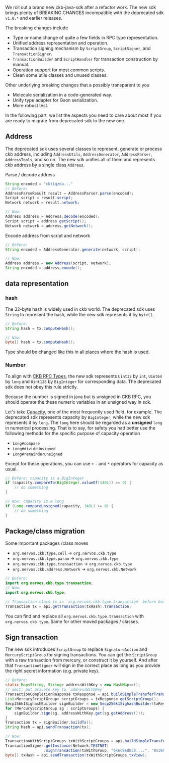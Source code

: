 We roll out a brand new ckb-java-sdk after a refactor work. The new sdk brings plenty of BREAKING CHANGES incompatible with the deprecated sdk `v1.0.*` and earlier releases.

The breaking changes include

- Type or name change of quite a few fields in RPC type representation.
- Unified address representation and operation.
- Transaction signing mechanism by `ScriptGroup`, `ScriptSigner`, and `TransactionSigner`.
- `TransactionBuilder` and `ScriptHandler` for transaction construction by manual.
- Operation support for most common scripts.
- Clean some utils classes and unused classes.

Other underlying breaking changes that a possibly transparent to you

- Molecule serialization in a code-generated way.
- Unify type adapter for Gson serialization.
- More robust test.

In the following part, we list the aspects you need to care about most if you are ready to migrate from deprecated sdk to the new one.

## Address

The deprecated sdk uses several classes to represent, generate or process ckb address, including `AddressUtils`, `AddressGenerator`, `AddressParser`, `AddressTools`, and so on. The new sdk unifies all of them and represents ckb address by a single class `Address`.

Parse / decode address

```java
String encoded = "ckt1qzda..."
// Before:
AddressParseResult result = AddressParser.parse(encoded);
Script script = result.script;
Network network = result.network;

// Now:
Address address = Address.decode(encoded);
Script script = address.getScript();
Network network = address.getNetwork();
```

Encode address from script and network

```java
// Before:
String encoded = AddressGenerator.generate(network, script);

// Now:
Address address = new Address(script, network);
String encoded = address.encode();
```

## data representation

### hash

The 32-byte hash is widely used in ckb world. The deprecated sdk uses `String` to represent the hash, while the new sdk represents it by `byte[]`.

```java
// Before:
String hash = tx.computeHash();

// Now:
byte[] hash = tx.computeHash(); 
```

Type should be changed like this in all places where the hash is used.

### Number

To align with [CKB RPC Types](https://github.com/nervosnetwork/ckb/tree/develop/rpc#rpc-types), the new sdk represents `Uint32` by `int`, `Uint64` by `long` and `Uint128` by `BigInteger` for corresponding data. The deprecated sdk does not obey this rule strictly.

Because the number is signed in java but is unsigned in CKB RPC, you should operate the these numeric variables in an unsigned way in sdk.

Let's take [Capacity](https://github.com/nervosnetwork/ckb/tree/develop/rpc#type-capacity), one of the most frequently used field, for example. The deprecated sdk represents capacity by `BigInteger`, while the new sdk represents it by `long`. The `long` here should be regarded as a **unsigned** `long` in numerical processing. That is to say, for safety you had better use the following methods for the specific purpose of capacity operation

- `Long#compare`
- `Long#divideUnsigned`
- `Long#remainderUnsigned`

Except for these operations, you can use `+` `-` and `*` operators for capacity as usual.

```java
// Before: capacity is a BigInteger
if (capacity.compareTo(BigInteger.valueOf(140L)) >= 0) {
    // do something
}

// Now: capacity is a long
if (Long.compareUnsigned(capacity, 140L) >= 0) {
    // do something  
}
```

## Package/class migration

Some important packages /class moves

- `org.nervos.ckb.type.cell` -> `org.nervos.ckb.type`
- `org.nervos.ckb.type.param` -> `org.nervos.ckb.type`
- `org.nervos.ckb.type.transaction` -> `org.nervos.ckb.type`
- `org.nervos.ckb.address.Network` -> `org.nervos.ckb.Network`

```java
// Before:
import org.nervos.ckb.type.transaction;
// Now:
import org.nervos.ckb.type;

// Transaction class is in `org.nervos.ckb.type.transaction` before but now in `org.nervos.ckb.type`.
Transaction tx = api.getTransaction(txHash).transaction;
```

You can find and replace all `org.nervos.ckb.type.transaction` with `org.nervos.ckb.type`. Same for other moved packages / classes.

## Sign transaction

The new sdk introduces `ScriptGroup` to replace `SignatureAction` and `MercuryScriptGroup` for signing transactions. You can get the `ScriptGroup` with a raw transaction from mercury, or construct it by yourself. And after that `TransactionSigner` will sign in the correct place as long as you provide the right secret information (e.g. private key).

```java
// Before:
static Map<String, String> addressWithKey = new HashMap<>();
// omit: put private key to `addressWithKey`
TransactionCompletionResponse txResponse = api.buildSimpleTransferTransaction(payload);
List<MercuryScriptGroup> scriptGroups = txResponse.getScriptGroup();
Secp256k1SighashBuilder signBuilder = new Secp256k1SighashBuilder(txResponse.txView);
for (MercuryScriptGroup sg : scriptGroups) {
    signBuilder.sign(sg, addressWithKey.get(sg.getAddress()));
}
Transaction tx = signBuilder.buildTx();
String hash = api.sendTransaction(tx);

// Now:
TransactionWithScriptGroups txWithScriptGroups = api.buildSimpleTransferTransaction(payload);
TransactionSigner.getInstance(Network.TESTNET)
                 .signTransaction(txWithGroup, "0x6c9ed038....", "0x369dfe...");  // sign with private key
byte[] txHash = api.sendTransaction(txWithScriptGroups.txView);
```